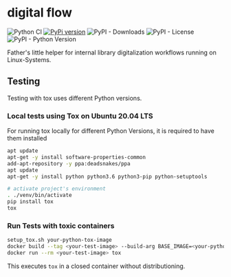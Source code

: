 # digital flow

![Python CI](https://github.com/ulb-sachsen-anhalt/digital-flow/actions/workflows/main.yml/badge.svg)
[![PyPi version](https://badgen.net/pypi/v/digiflow/)](https://pypi.org/project/digiflow/) ![PyPI - Downloads](https://img.shields.io/pypi/dm/digiflow) ![PyPI - License](https://img.shields.io/pypi/l/digiflow) ![PyPI - Python Version](https://img.shields.io/pypi/pyversions/digiflow)

Father's little helper for internal library digitalization workflows running on Linux-Systems.

## Testing

Testing with tox uses different Python versions.

### Local tests using Tox on Ubuntu 20.04 LTS

For running tox locally for different Python Versions, it is required to have them installed

```bash
apt update
apt-get -y install software-properties-common
add-apt-repository -y ppa:deadsnakes/ppa
apt update
apt-get -y install python python3.6 python3-pip python-setuptools

# activate project's environment
. ./venv/bin/activate
pip install tox
tox
```

### Run Tests with toxic containers

```bash
setup_tox.sh your-python-tox-image
docker build --tag <your-test-image> --build-arg BASE_IMAGE=<your-python-tox-image> -f Dockerfile.tox .
docker run --rm <your-test-image> tox
```

This executes `tox` in a closed container without distributioning.
